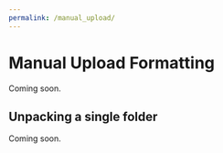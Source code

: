 ```yaml
---
permalink: /manual_upload/
---
```


# Manual Upload Formatting

Coming soon.

## Unpacking a single folder

Coming soon.
